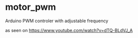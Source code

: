 # motor_pwm
Arduino PWM controler with adjustable frequency

as seen on https://www.youtube.com/watch?v=dTQ-BLdVJ_A
